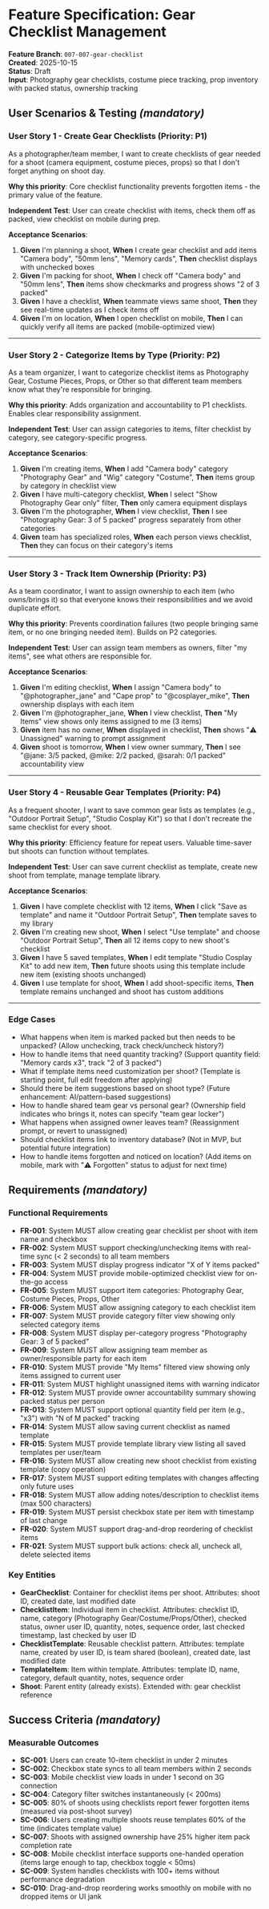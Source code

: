 # Feature Specification: Gear Checklist Management

**Feature Branch**: `007-007-gear-checklist`  
**Created**: 2025-10-15  
**Status**: Draft  
**Input**: Photography gear checklists, costume piece tracking, prop inventory with packed status, ownership tracking

## User Scenarios & Testing *(mandatory)*

### User Story 1 - Create Gear Checklists (Priority: P1)

As a photographer/team member, I want to create checklists of gear needed for a shoot (camera equipment, costume pieces, props) so that I don't forget anything on shoot day.

**Why this priority**: Core checklist functionality prevents forgotten items - the primary value of the feature.

**Independent Test**: User can create checklist with items, check them off as packed, view checklist on mobile during prep.

**Acceptance Scenarios**:

1. **Given** I'm planning a shoot, **When** I create gear checklist and add items "Camera body", "50mm lens", "Memory cards", **Then** checklist displays with unchecked boxes
2. **Given** I'm packing for shoot, **When** I check off "Camera body" and "50mm lens", **Then** items show checkmarks and progress shows "2 of 3 packed"
3. **Given** I have a checklist, **When** teammate views same shoot, **Then** they see real-time updates as I check items off
4. **Given** I'm on location, **When** I open checklist on mobile, **Then** I can quickly verify all items are packed (mobile-optimized view)

---

### User Story 2 - Categorize Items by Type (Priority: P2)

As a team organizer, I want to categorize checklist items as Photography Gear, Costume Pieces, Props, or Other so that different team members know what they're responsible for bringing.

**Why this priority**: Adds organization and accountability to P1 checklists. Enables clear responsibility assignment.

**Independent Test**: User can assign categories to items, filter checklist by category, see category-specific progress.

**Acceptance Scenarios**:

1. **Given** I'm creating items, **When** I add "Camera body" category "Photography Gear" and "Wig" category "Costume", **Then** items group by category in checklist view
2. **Given** I have multi-category checklist, **When** I select "Show Photography Gear only" filter, **Then** only camera equipment displays
3. **Given** I'm the photographer, **When** I view checklist, **Then** I see "Photography Gear: 3 of 5 packed" progress separately from other categories
4. **Given** team has specialized roles, **When** each person views checklist, **Then** they can focus on their category's items

---

### User Story 3 - Track Item Ownership (Priority: P3)

As a team coordinator, I want to assign ownership to each item (who owns/brings it) so that everyone knows their responsibilities and we avoid duplicate effort.

**Why this priority**: Prevents coordination failures (two people bringing same item, or no one bringing needed item). Builds on P2 categories.

**Independent Test**: User can assign team members as owners, filter "my items", see what others are responsible for.

**Acceptance Scenarios**:

1. **Given** I'm editing checklist, **When** I assign "Camera body" to "@photographer_jane" and "Cape prop" to "@cosplayer_mike", **Then** ownership displays with each item
2. **Given** I'm @photographer_jane, **When** I view checklist, **Then** "My Items" view shows only items assigned to me (3 items)
3. **Given** item has no owner, **When** displayed in checklist, **Then** shows "⚠️ Unassigned" warning to prompt assignment
4. **Given** shoot is tomorrow, **When** I view owner summary, **Then** I see "@jane: 3/5 packed, @mike: 2/2 packed, @sarah: 0/1 packed" accountability view

---

### User Story 4 - Reusable Gear Templates (Priority: P4)

As a frequent shooter, I want to save common gear lists as templates (e.g., "Outdoor Portrait Setup", "Studio Cosplay Kit") so that I don't recreate the same checklist for every shoot.

**Why this priority**: Efficiency feature for repeat users. Valuable time-saver but shoots can function without templates.

**Independent Test**: User can save current checklist as template, create new shoot from template, manage template library.

**Acceptance Scenarios**:

1. **Given** I have complete checklist with 12 items, **When** I click "Save as template" and name it "Outdoor Portrait Setup", **Then** template saves to my library
2. **Given** I'm creating new shoot, **When** I select "Use template" and choose "Outdoor Portrait Setup", **Then** all 12 items copy to new shoot's checklist
3. **Given** I have 5 saved templates, **When** I edit template "Studio Cosplay Kit" to add new item, **Then** future shoots using this template include new item (existing shoots unchanged)
4. **Given** I use template for shoot, **When** I add shoot-specific items, **Then** template remains unchanged and shoot has custom additions

---

### Edge Cases

- What happens when item is marked packed but then needs to be unpacked? (Allow unchecking, track check/uncheck history?)
- How to handle items that need quantity tracking? (Support quantity field: "Memory cards x3", track "2 of 3 packed")
- What if template items need customization per shoot? (Template is starting point, full edit freedom after applying)
- Should there be item suggestions based on shoot type? (Future enhancement: AI/pattern-based suggestions)
- How to handle shared team gear vs personal gear? (Ownership field indicates who brings it, notes can specify "team gear locker")
- What happens when assigned owner leaves team? (Reassignment prompt, or revert to unassigned)
- Should checklist items link to inventory database? (Not in MVP, but potential future integration)
- How to handle items forgotten and noticed on location? (Add items on mobile, mark with "⚠️ Forgotten" status to adjust for next time)

## Requirements *(mandatory)*

### Functional Requirements

- **FR-001**: System MUST allow creating gear checklist per shoot with item name and checkbox
- **FR-002**: System MUST support checking/unchecking items with real-time sync (< 2 seconds) to all team members
- **FR-003**: System MUST display progress indicator "X of Y items packed"
- **FR-004**: System MUST provide mobile-optimized checklist view for on-the-go access
- **FR-005**: System MUST support item categories: Photography Gear, Costume Pieces, Props, Other
- **FR-006**: System MUST allow assigning category to each checklist item
- **FR-007**: System MUST provide category filter view showing only selected category items
- **FR-008**: System MUST display per-category progress "Photography Gear: 3 of 5 packed"
- **FR-009**: System MUST allow assigning team member as owner/responsible party for each item
- **FR-010**: System MUST provide "My Items" filtered view showing only items assigned to current user
- **FR-011**: System MUST highlight unassigned items with warning indicator
- **FR-012**: System MUST provide owner accountability summary showing packed status per person
- **FR-013**: System MUST support optional quantity field per item (e.g., "x3") with "N of M packed" tracking
- **FR-014**: System MUST allow saving current checklist as named template
- **FR-015**: System MUST provide template library view listing all saved templates per user/team
- **FR-016**: System MUST allow creating new shoot checklist from existing template (copy operation)
- **FR-017**: System MUST support editing templates with changes affecting only future uses
- **FR-018**: System MUST allow adding notes/description to checklist items (max 500 characters)
- **FR-019**: System MUST persist checkbox state per item with timestamp of last change
- **FR-020**: System MUST support drag-and-drop reordering of checklist items
- **FR-021**: System MUST support bulk actions: check all, uncheck all, delete selected items

### Key Entities

- **GearChecklist**: Container for checklist items per shoot. Attributes: shoot ID, created date, last modified date
- **ChecklistItem**: Individual item in checklist. Attributes: checklist ID, name, category (Photography Gear/Costume/Props/Other), checked status, owner user ID, quantity, notes, sequence order, last checked timestamp, last checked by user ID
- **ChecklistTemplate**: Reusable checklist pattern. Attributes: template name, created by user ID, is team shared (boolean), created date, last modified date
- **TemplateItem**: Item within template. Attributes: template ID, name, category, default quantity, notes, sequence order
- **Shoot**: Parent entity (already exists). Extended with: gear checklist reference

## Success Criteria *(mandatory)*

### Measurable Outcomes

- **SC-001**: Users can create 10-item checklist in under 2 minutes
- **SC-002**: Checkbox state syncs to all team members within 2 seconds
- **SC-003**: Mobile checklist view loads in under 1 second on 3G connection
- **SC-004**: Category filter switches instantaneously (< 200ms)
- **SC-005**: 80% of shoots using checklists report fewer forgotten items (measured via post-shoot survey)
- **SC-006**: Users creating multiple shoots reuse templates 60% of the time (indicates template value)
- **SC-007**: Shoots with assigned ownership have 25% higher item pack completion rate
- **SC-008**: Mobile checklist interface supports one-handed operation (items large enough to tap, checkbox toggle < 50ms)
- **SC-009**: System handles checklists with 100+ items without performance degradation
- **SC-010**: Drag-and-drop reordering works smoothly on mobile with no dropped items or UI jank

